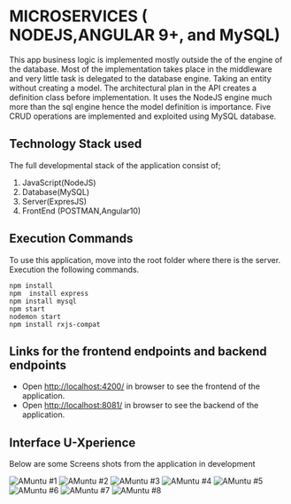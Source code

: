 # MICROSERVICES ( NODEJS,ANGULAR 9+, and MySQL)

This app business logic is implemented mostly outside the of the engine of the database. Most of the implementation takes place in the middleware and very little task is delegated to the database engine. Taking an entity without creating a model. The architectural plan in the API creates a definition class before implementation. It uses the NodeJS engine much more than the sql engine hence the model definition is importance. Five CRUD operations are implemented and exploited using MySQL database.

## Technology Stack used

The full developmental stack of the application consist of;
1. JavaScript(NodeJS)
2. Database(MySQL)
3. Server(ExpresJS)
4. FrontEnd (POSTMAN,Angular10)

## Execution Commands

To use this application, move into the root folder where there is the server. Execution the following commands.

```
npm install
npm  install express
npm install mysql
npm start
nodemon start
npm install rxjs-compat

```
## Links for the frontend endpoints and backend endpoints

- Open [http://localhost:4200/](http://localhost:4200/) in browser to see the frontend of the application.
- Open [http://localhost:8081/](http://localhost:8081/) in browser to see the backend of the application.


## Interface U-Xperience

Below are some Screens shots from the application in development

![ AMuntu #1 ](https://github.com/LINOSNCHENA/NodeAPI-Present-Mysql-Model-Implemented-FS1/blob/master/uxViews/page1.png)
![ AMuntu #2 ](https://github.com/LINOSNCHENA/NodeAPI-Present-Mysql-Model-Implemented-FS1/blob/master/uxViews/page2.png)
![ AMuntu #3 ](https://github.com/LINOSNCHENA/NodeAPI-Present-Mysql-Model-Implemented-FS1/blob/master/uxViews/page3.png)
![ AMuntu #4 ](https://github.com/LINOSNCHENA/NodeAPI-Present-Mysql-Model-Implemented-FS1/blob/master/uxViews/page4.png)
![ AMuntu #5 ](https://github.com/LINOSNCHENA/NodeAPI-Present-Mysql-Model-Implemented-FS1/blob/master/uxViews/page5.png)
![ AMuntu #6 ](https://github.com/LINOSNCHENA/NodeAPI-Present-Mysql-Model-Implemented-FS1/blob/master/uxViews/page6.png)
![ AMuntu #7 ](https://github.com/LINOSNCHENA/NodeAPI-Present-Mysql-Model-Implemented-FS1/blob/master/uxViews/page7.png)
![ AMuntu #8 ](https://github.com/LINOSNCHENA/NodeAPI-Present-Mysql-Model-Implemented-FS1/blob/master/uxViews/page8.png)
